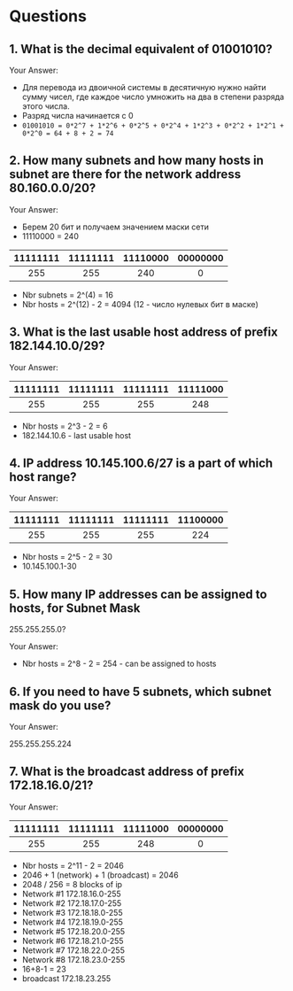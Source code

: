 
# Questions

## 1. What is the decimal equivalent of 01001010?

Your Answer:

- Для перевода из двоичной системы в десятичную нужно найти сумму чисел, где каждое число умножить на два в степени разряда этого числа.
- Разряд числа начинается с 0
- ```01001010 = 0*2^7 + 1*2^6 + 0*2^5 + 0*2^4 + 1*2^3 + 0*2^2 + 1*2^1 + 0*2^0 = 64 + 8 + 2 = 74```


## 2. How many subnets and how many hosts in subnet are there for the network address 80.160.0.0/20?

Your Answer:

- Берем 20 бит и получаем значением маски сети
- 11110000 = 240

| 11111111 | 11111111 | 11110000 | 00000000 |
| :------: | :------: | :------: | :------: |
|   255    |   255    |   240    |    0     |


- Nbr subnets = 2^(4) = 16
- Nbr hosts = 2^(12) - 2 = 4094 (12 - число нулевых бит в маске)


## 3. What is the last usable host address of prefix 182.144.10.0/29? 

Your Answer:

| 11111111 | 11111111 | 11111111 | 11111000 |
| :------: | :------: | :------: | :------: |
|   255    |   255    |   255    |   248    |

- Nbr hosts = 2^3 - 2 = 6
- 182.144.10.6 - last usable host


## 4. IP address 10.145.100.6/27 is a part of which host range? 

Your Answer:

| 11111111 | 11111111 | 11111111 | 11100000 |
| :------: | :------: | :------: | :------: |
|   255    |   255    |   255    |   224    |

- Nbr hosts = 2^5 - 2 = 30
- 10.145.100.1-30

## 5. How many IP addresses can be assigned to hosts, for Subnet Mask
255.255.255.0? 

Your Answer:

- Nbr hosts = 2^8 - 2 = 254 - can be assigned to hosts

## 6. If you need to have 5 subnets, which subnet mask do you use? 

Your Answer:

255.255.255.224


## 7. What is the broadcast address of prefix 172.18.16.0/21? 


Your Answer:

| 11111111 | 11111111 | 11111000 | 00000000 |
| :------: | :------: | :------: | :------: |
|   255    |   255    |   248    |    0     |

- Nbr hosts = 2^11 - 2 = 2046
- 2046 + 1 (network) + 1 (broadcast) = 2046
- 2048 / 256 = 8 blocks of ip
- Network #1 172.18.16.0-255
- Network #2 172.18.17.0-255
- Network #3 172.18.18.0-255
- Network #4 172.18.19.0-255
- Network #5 172.18.20.0-255
- Network #6 172.18.21.0-255
- Network #7 172.18.22.0-255
- Network #8 172.18.23.0-255
- 16+8-1 = 23
- broadcast 172.18.23.255